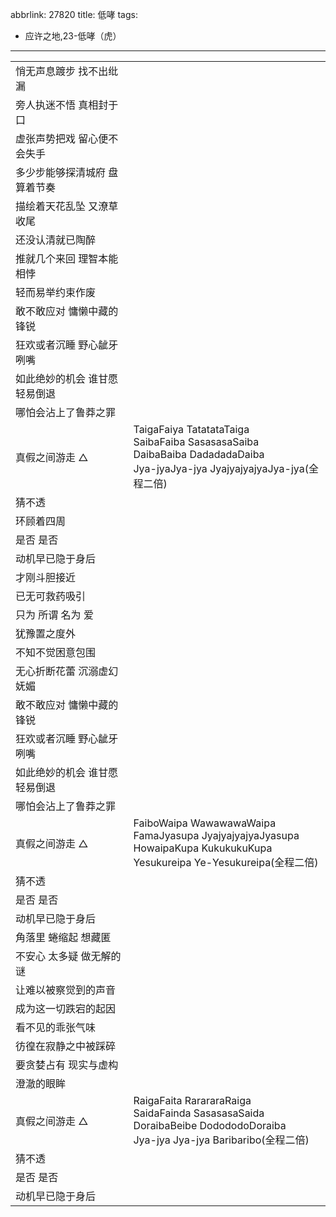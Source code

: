 abbrlink: 27820
title: 低哮
tags:
  - 应许之地,23-低哮（虎）
---
|      |      |
|--|--|
|悄无声息踱步 找不出纰漏|      |
|旁人执迷不悟 真相封于口|      |
|虚张声势把戏 留心便不会失手|      |
|多少步能够探清城府 盘算着节奏|      |
|描绘着天花乱坠 又潦草收尾|      |
|还没认清就已陶醉|      |
|推就几个来回 理智本能相悖|      |
|轻而易举约束作废|      |
|敢不敢应对 慵懒中藏的锋锐|      |
|狂欢或者沉睡 野心龇牙咧嘴|      |
|如此绝妙的机会 谁甘愿轻易倒退|      |
|哪怕会沾上了鲁莽之罪|      |
|真假之间游走 △|TaigaFaiya TatatataTaiga<br>SaibaFaiba SasasasaSaiba<br>DaibaBaiba DadadadaDaiba<br>Jya-jyaJya-jya JyajyajyajyaJya-jya(全程二倍)|
|猜不透|      |
|环顾着四周|      |
|是否 是否|      |
|动机早已隐于身后|      |
|才刚斗胆接近|      |
|已无可救药吸引|      |
|只为 所谓 名为 爱|      |
|犹豫置之度外|      |
|不知不觉困意包围|      |
|无心折断花蕾 沉溺虚幻妩媚|      |
|敢不敢应对 慵懒中藏的锋锐|      |
|狂欢或者沉睡 野心龇牙咧嘴|      |
|如此绝妙的机会 谁甘愿轻易倒退|      |
|哪怕会沾上了鲁莽之罪|      |
|真假之间游走 △|FaiboWaipa WawawawaWaipa<br>FamaJyasupa JyajyajyajyaJyasupa<br>HowaipaKupa KukukukuKupa<br>Yesukureipa Ye-Yesukureipa(全程二倍)|
|猜不透|      |
|是否 是否|      |
|动机早已隐于身后|      |
|角落里 蜷缩起 想藏匿|      |
|不安心 太多疑 做无解的谜|      |
|让难以被察觉到的声音|      |
|成为这一切跌宕的起因|      |
|看不见的乖张气味|      |
|彷徨在寂静之中被踩碎|      |
|要贪婪占有 现实与虚构|      |
|澄澈的眼眸|      |
|真假之间游走 △|RaigaFaita RarararaRaiga<br>SaidaFainda SasasasaSaida<br>DoraibaBeibe DodododoDoraiba<br>Jya-jya Jya-jya Baribaribo(全程二倍)|
|猜不透|      |
|是否 是否|      |
|动机早已隐于身后|      |
